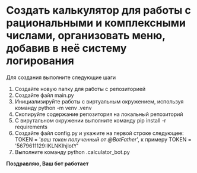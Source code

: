 # Создать калькулятор для работы с рациональными и комплексными числами, организовать меню, добавив в неё систему логирования

Для создания выполните следующие шаги
1. Создайте новую папку для работы с репозиторией
2. Создайте файл main.py
3. Инициализируйте работы с виртуальным окружением, используя команду python -m venv .venv
4. Скопируйте содержание репозитория на локальный репозиторий
5. С вирутальном окружении выполните команду pip install -r requirements
6. Создайте файл config.py и укажите на первой строке следующее: TOKEN = '_ваш токен полученный от @BotFather_', к примеру TOKEN = '5679611129:IKLNKIhjlotY'
7. Выполните команду python .calculator_bot.py

__Поздравляю, Ваш бот работает__
